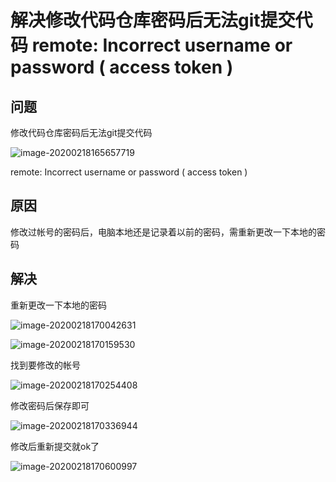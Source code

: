 #  解决修改代码仓库密码后无法git提交代码 remote: Incorrect username or password ( access token )

## 问题

修改代码仓库密码后无法git提交代码 

![image-20200218165657719](https://alanlee-image-bed.oss-cn-shenzhen.aliyuncs.com/note_images/20200218170018-78871.png)

remote: Incorrect username or password ( access token )

## 原因

修改过帐号的密码后，电脑本地还是记录着以前的密码，需重新更改一下本地的密码



## 解决

重新更改一下本地的密码

![image-20200218170042631](https://alanlee-image-bed.oss-cn-shenzhen.aliyuncs.com/note_images/20200218170043-551429.png)

![image-20200218170159530](https://alanlee-image-bed.oss-cn-shenzhen.aliyuncs.com/note_images/20200218170201-250486.png)

找到要修改的帐号

![image-20200218170254408](https://alanlee-image-bed.oss-cn-shenzhen.aliyuncs.com/note_images/20200218170255-550979.png)

修改密码后保存即可

![image-20200218170336944](https://alanlee-image-bed.oss-cn-shenzhen.aliyuncs.com/note_images/20200218170337-763394.png)

修改后重新提交就ok了

![image-20200218170600997](E:/%E6%88%91%E7%9A%84%E5%9D%9A%E6%9E%9C%E4%BA%91/OneDrive/%E5%AD%A6%E4%B9%A0/%E7%AC%94%E8%AE%B0/%E5%9B%BE%E7%89%87/note_images/image-20200218170600997.png)